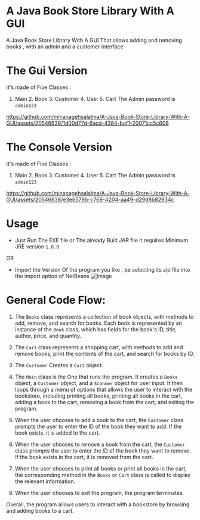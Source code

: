 # A Java Book Store Library With A GUI
A Java Book Store Library With A GUI That allows adding and removing books , with an admin and a customer interface

# The Gui Version 
It's made of Five Classes : 
1. Main 2. Book 3. Customer 4. User 5. Cart
The Admin password is `admin123`


https://github.com/minanagehsalalma/A-Java-Book-Store-Library-With-A-GUI/assets/20546638/1d00d77d-6acd-4384-baf1-20071cc5c608



# The Console Version 
It's made of Five Classes : 
1. Main 2. Book 3. Customer 4. User 5. Cart
The Admin password is `admin123`


https://github.com/minanagehsalalma/A-Java-Book-Store-Library-With-A-GUI/assets/20546638/e3e6579b-c769-4204-aa49-d29d8b82934c

# Usage 
- Just Run The EXE file or The already Built JAR file it requires Minimum JRE version `1.8.0`

OR

- Import the Version Of the program you like , be selecting its zip file into the import option of NetBeans 
![image](https://github.com/minanagehsalalma/A-Java-Book-Store-Library-With-A-GUI/assets/20546638/6f7dab98-f629-4c6f-ba82-b477d35e975f)


# General Code Flow:

1. The `Books` class represents a collection of book objects, with methods to add, remove, and search for books. Each book is represented by an instance of the `Book` class, which has fields for the book's ID, title, author, price, and quantity.

2. The `Cart` class represents a shopping cart, with methods to add and remove books, print the contents of the cart, and search for books by ID.

3. The `Customer` Creates a `Cart` object.

4. The `Main` class is the One that runs the program. It creates a `Books` object, a `Customer` object, and a `Scanner` object for user input. It then loops through a menu of options that allows the user to interact with the bookstore, including printing all books, printing all books in the cart, adding a book to the cart, removing a book from the cart, and exiting the program.

5. When the user chooses to add a book to the cart, the `Customer` class prompts the user to enter the ID of the book they want to add. If the book exists, it is added to the cart.

6. When the user chooses to remove a book from the cart, the `Customer` class prompts the user to enter the ID of the book they want to remove. If the book exists in the cart, it is removed from the cart.

7. When the user chooses to print all books or print all books in the cart, the corresponding method in the `Books` or `Cart` class is called to display the relevant information.

8. When the user chooses to exit the program, the program terminates.

Overall, the program allows users to interact with a bookstore by browsing and adding books to a cart.
